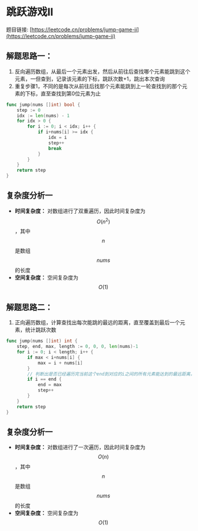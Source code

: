 # 跳跃游戏II


题目链接: [https://leetcode.cn/problems/jump-game-ii](https://leetcode.cn/problems/jump-game-ii)

## 解题思路一：

1. 反向遍历数组，从最后一个元素出发，然后从前往后查找哪个元素能跳到这个元素，一但查到，记录该元素的下标，跳跃次数+1，跳出本次查询
2. 重复步骤1，不同的是每次从前往后找那个元素能跳到上一轮查找到的那个元素的下标，直至查找到第0位元素为止


```go
func jump(nums []int) bool {
    step := 0
	idx := len(nums) - 1
	for idx > 0 {
		for i := 0; i < idx; i++ {
			if i+nums[i] >= idx {
				idx = i
				step++
				break
			}
		}
	}
	return step
}
```

## 复杂度分析一

- **时间复杂度：** 对数组进行了双重遍历，因此时间复杂度为 $$O(n^2)$$，其中 $$n$$ 是数组 $$nums$$ 的长度
- **空间复杂度：** 空间复杂度为 $$O(1)$$

## 解题思路二：

1. 正向遍历数组，计算查找出每次能跳的最远的距离，直至覆盖到最后一个元素，统计跳跃次数


```go
func jump(nums []int) int {
    step, end, max, length := 0, 0, 0, len(nums)-1
	for i := 0; i < length; i++ {
		if max < i+nums[i] {
			max = i + nums[i]
		}
        // 判断出是否已经遍历完当前这个end到对应的i之间的所有元素能达到的最远距离，开始下一轮最远跳跃距离的查询
		if i == end {
			end = max
			step++
		}
	}
	return step
}
```

## 复杂度分析一

- **时间复杂度：** 对数组进行了一次遍历，因此时间复杂度为 $$O(n)$$，其中 $$n$$ 是数组 $$nums$$ 的长度
- **空间复杂度：** 空间复杂度为 $$O(1)$$